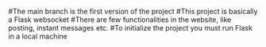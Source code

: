#The main branch is the first version of the project
#This project is basically a Flask websocket
#There are few functionalities in the website, like posting, instant messages etc.
#To initialize the project you must run Flask in a local machine 
